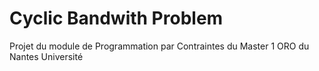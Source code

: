 # Cyclic Bandwith Problem
 Projet du module de Programmation par Contraintes du Master 1 ORO du Nantes Université
